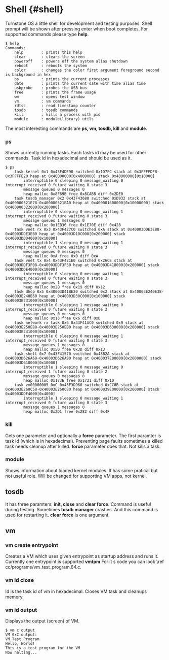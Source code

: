 # Shell {#shell}

Turnstone OS a little shell for development and testing purposes. Shell prompt will be shown after pressing enter when boot completes. For supported commands please type **help**.

```
$ help
Commands:
	help		: prints this help
	clear		: clears the screen
	poweroff	: powers off the system alias shutdown
	reboot		: reboots the system
	color		: changes the color first argument foreground second is background in hex
	ps		    : prints the current processes
	date		: prints the current date with time alias time
	usbprobe	: probes the USB bus
	free		: prints the frame usage
	wm	     	: opens test window
	vm	    	: vm commands
	rdtsc		: read timestamp counter
	tosdb		: tosdb commands
	kill		: kills a process with pid
	module		: module(library) utils
```

The most interesting commands are **ps, vm, tosdb, kill** and **module**.

### ps

Shows currently running tasks. Each tasks id may be used for other commands. Task id in hexadecimal and should be used as it.

```
$ ps
	task kernel 0x1 0x43F4DE90 switched 0x1D7FC stack at 0x3FFFFDF8-0x3FFFFE20 heap at 0x40000000[0x4000000] stack 0x40000000[0x10000]
		interruptible 0 sleeping 0 message_waiting 0 interrupt_received 0 future waiting 0 state 3
		message queues 0 messages 0
		heap malloc 0x8F89B free 0x8CABB diff 0x2DE0
	task tosdb_manager 0x2 0x43F43680 switched 0xD932 stack at 0x400000521E78-0x400000521EA0 heap at 0x400001600000[0x10000000] stack 0x400000322000[0x200000]
		interruptible 0 sleeping 0 message_waiting 1 interrupt_received 0 future waiting 0 state 3
		message queues 1 messages 0
		heap malloc 0x1EB36 free 0x1E70E diff 0x428
	task vnet rx 0x3 0x43F427C0 switched 0xA stack at 0x40003DDE3E88-0x40003DDE3EB0 heap at 0x40003D10C000[0x200000] stack 0x40003DDD4000[0x10000]
		interruptible 1 sleeping 0 message_waiting 1 interrupt_received 0 future waiting 0 state 3
		message queues 0 messages 0
		heap malloc 0xA free 0x0 diff 0xA
	task vnet tx 0x4 0x43F421E0 switched 0x26CE stack at 0x40003DDF3F08-0x40003DDF3F30 heap at 0x40003D418000[0x200000] stack 0x40003DDE4000[0x10000]
		interruptible 0 sleeping 0 message_waiting 1 interrupt_received 0 future waiting 0 state 3
		message queues 1 messages 0
		heap malloc 0x2B free 0x19 diff 0x12
	task dhcp 0x5 0x40003D41BE20 switched 0x2 stack at 0x40003E240E38-0x40003E240E60 heap at 0x40003D30C000[0x100000] stack 0x40003E231000[0x10000]
		interruptible 0 sleeping 1 message_waiting 0 interrupt_received 0 future waiting 0 state 3
		message queues 0 messages 0
		heap malloc 0x13 free 0x6 diff 0xD
	task network rx task 0x6 0x43F41AC0 switched 0x9 stack at 0x40003E250E88-0x40003E250EB0 heap at 0x40003D630000[0x200000] stack 0x40003E241000[0x10000]
		interruptible 0 sleeping 0 message_waiting 1 interrupt_received 0 future waiting 0 state 3
		message queues 1 messages 0
		heap malloc 0x50 free 0x3D diff 0x13
	task shell 0x7 0x43F41570 switched 0x48B2A stack at 0x40003D626A68-0x40003D626A90 heap at 0x400037E00000[0x2000000] stack 0x40003D618000[0x10000]
		interruptible 1 sleeping 0 message_waiting 0 interrupt_received 1 future waiting 0 state 2
		message queues 0 messages 0
		heap malloc 0x173E free 0x1721 diff 0x1D
	task vm00000005 0xC 0x43F3D960 switched 0xCC8B stack at 0x40003E260C58-0x40003E260C80 heap at 0x400039E00000[0x200000] stack 0x40003DDF4000[0x4000]
		interruptible 1 sleeping 0 message_waiting 1 interrupt_received 0 future waiting 0 state 3
		message queues 1 messages 0
		heap malloc 0x2D1 free 0x282 diff 0x4F
```

### kill 

Gets one parameter and optionally a **force** parameter. The first paramter is task id (which is in hexadecimal). Preventing page faults sometimes a killed task needs cleanup after killed. **force** parameter does that. Not kills a task. 

### module 

Shows information about loaded kernel modules. It has some pratical but not useful role. Will be changed for supporting VM apps, not kernel.

## tosdb 

It has three paramters: **init, close** and **clear force**. Command is useful during testing. Sometimes **tosdb manager** crashes. And this command is used for restarting it. **clear force** is one argument.

## vm

### vm create entrypoint

Creates a VM which uses given entrypoint as startup address and runs it. Currently one entrypoint is supported **vmtpm** For it s code you can look \ref cc/programs/vm_test_program.64.c. 

### vm id close 

Id is the task id of vm in hexadecimal. Closes VM task and cleanups memory. 

### vm id output 

Displays the output (screen) of VM.

```
$ vm c output
VM 0xC output:
VM Test Program
Hello, World!
This is a test program for the VM
Now halting...
```
